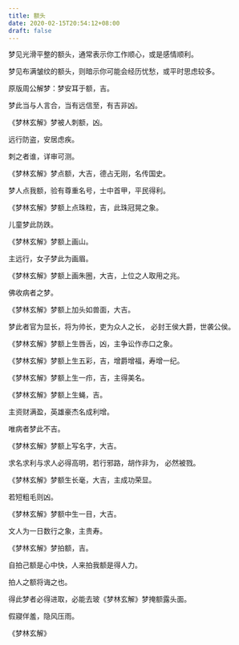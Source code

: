 ```yaml
---
title: 额头
date: 2020-02-15T20:54:12+08:00
draft: false
---
```


梦见光滑平整的额头，通常表示你工作顺心，或是感情顺利。

梦见布满皱纹的额头，则暗示你可能会经历忧愁，或平时思虑较多。

原版周公解梦：梦安耳于额，吉。

梦此当与人言合，当有远信至，有吉非凶。

《梦林玄解》梦被人刺额，凶。

远行防盗，安居虑疾。

刺之者谁，详审可测。

《梦林玄解》梦点额，大吉，德占无刚，名传国史。

梦人点我额，验有尊重名号，士中首甲，平民得利。

《梦林玄解》梦额上点珠粒，吉，此珠冠晃之象。

儿童梦此防跌。

《梦林玄解》梦额上画山。

主远行，女子梦此为画眉。

《梦林玄解》梦额上画朱圈，大吉，上位之人取用之兆。

佛收病者之梦。

《梦林玄解》梦额上加头如兽面，大吉。

梦此者官为显长，将为帅长，吏为众人之长， 必封王侯大爵，世袭公侯。

《梦林玄解》梦额上生唇舌，凶，主争讼作赤口之象。

《梦林玄解》梦额上生五彩，吉，增爵增福，寿增一纪。

《梦林玄解》梦额上生一疖，吉，主得美名。

《梦林玄解》梦额上生蝇，吉。

主资财满盈，英雄豪杰名成利增。

唯病者梦此不吉。

 《梦林玄解》梦额上写名字，大吉。

求名求利与求人必得高明，若行邪路，胡作非为， 必然被戮。

《梦林玄解》梦额生长毫，大吉，主成功荣显。

若短粗毛则凶。

《梦林玄解》梦额中生一目，大吉。

文人为一日数行之象，主贵寿。

《梦林玄解》梦拍额，吉。

自拍己额是心中快，人来拍我额是得人力。

拍人之额将诲之也。

得此梦者必得进取，必能去玻《梦林玄解》梦掩额露头面。

假寢佯羞，隐风压雨。

《梦林玄解》